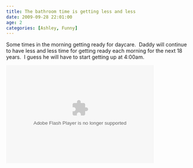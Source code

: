 ```yaml
---
title: The bathroom time is getting less and less
date: 2009-09-28 22:01:00
age: 2
categories: [Ashley, Funny]
---
```

<p>Some times in the morning getting ready for daycare.  Daddy will continue to have less and less time for getting ready each morning for the next 18 years.  I guess he will have to start getting up at 4:00am.</p>  <p><embed type="application/x-shockwave-flash" src="http://picasaweb.google.com/s/c/bin/slideshow.swf" width="400" height="267" flashvars="host=picasaweb.google.com&amp;hl=en_US&amp;feat=flashalbum&amp;RGB=0x000000&amp;feed=http%3A%2F%2Fpicasaweb.google.com%2Fdata%2Ffeed%2Fapi%2Fuser%2Fwyseguys%2Falbumid%2F5399361286010875185%3Falt%3Drss%26kind%3Dphoto%26authkey%3DGv1sRgCJ_V76P5rO6keA%26hl%3Den_US" pluginspage="http://www.macromedia.com/go/getflashplayer" /></p>
